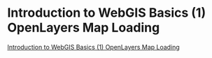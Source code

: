 # Introduction to WebGIS Basics (1) OpenLayers Map Loading
[Introduction to WebGIS Basics (1) OpenLayers Map Loading](https://aiwithcloud.com/2022/09/15/introduction_to_webgis_basics_1_openlayers_map_loading/)